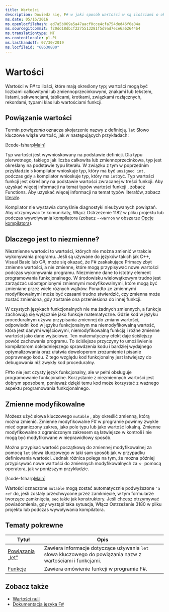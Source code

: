 ```yaml
---
title: Wartości
description: Dowiedz się, F# w jaki sposób wartości w są ilościami o określonym typie.
ms.date: 05/16/2016
ms.openlocfilehash: ed7a5b069a5a47aacf0cce4cfa754ded46f6e84a
ms.sourcegitcommit: f20dd18dbcf2275513281f5d9ad7ece6a62644b4
ms.translationtype: MT
ms.contentlocale: pl-PL
ms.lasthandoff: 07/30/2019
ms.locfileid: "68630800"
---
```

# <a name="values"></a>Wartości

Wartości w F# to ilości, które mają określony typ; wartości mogą być liczbami całkowitymi lub zmiennoprzecinkowymi, znakami lub tekstem, listami, sekwencjami, tablicami, krotkami, związkami rozłącznych, rekordami, typami klas lub wartościami funkcji.

## <a name="binding-a-value"></a>Powiązanie wartości

Termin *powiązania* oznacza skojarzenie nazwy z definicją. `let` Słowo kluczowe wiąże wartość, jak w następujących przykładach:

[!code-fsharp[Main](~/samples/snippets/fsharp/lang-ref-1/snippet601.fs)]

Typ wartości jest wywnioskowany na podstawie definicji. Dla typu pierwotnego, takiego jak liczba całkowita lub zmiennoprzecinkowa, typ jest określany na podstawie typu literału. W związku z tym w poprzednim przykładzie `b` kompilator wnioskuje typ, który ma być `unsigned int`, podczas gdy `a` kompilator wnioskuje typ, który ma `int`być. Typ wartości funkcji jest określany na podstawie wartości zwracanej w treści funkcji. Aby uzyskać więcej informacji na temat typów wartości funkcji [](../functions/index.md), zobacz Functions. Aby uzyskać więcej informacji na temat typów literałów, zobacz [literały](../literals.md).

Kompilator nie wystawia domyślnie diagnostyki nieużywanych powiązań. Aby otrzymywać te komunikaty, Włącz Ostrzeżenie 1182 w pliku projektu lub podczas wywoływania kompilatora (zobacz `--warnon` w obszarze [Opcje kompilatora](../compiler-options.md)).

## <a name="why-immutable"></a>Dlaczego jest to niezmienne?

Niezmienne wartości to wartości, których nie można zmienić w trakcie wykonywania programu. Jeśli są używane do języków takich jak C++, Visual Basic lub C#, może się okazać, że F# zaskakujące Primacy zbyt zmienne wartości, a nie zmienne, które mogą przypisywać nowe wartości podczas wykonywania programu. Niezmienne dane to istotny element programowania funkcjonalnego. W środowisku wielowątkowym trudno jest zarządzać udostępnionymi zmiennymi modyfikowalnymi, które mogą być zmieniane przez wiele różnych wątków. Ponadto ze zmiennymi modyfikowalnymi może być czasami trudno stwierdzić, czy zmienna może zostać zmieniona, gdy zostanie ona przeniesiona do innej funkcji.

W czystych językach funkcjonalnych nie ma żadnych zmiennych, a funkcje zachowują się wyłącznie jako funkcje matematyczne. Gdzie kod w języku proceduralnym używa przypisania zmiennej do zmiany wartości, odpowiedni kod w języku funkcjonalnym ma niemodyfikowalną wartość, która jest danymi wejściowymi, niemodyfikowalną funkcją i różne zmienne wartości jako dane wyjściowe. Ten matematyczny efekt daje ściślejszy powód zachowania programu. To ściślejsze przyczyny to umożliwienie kompilatorom dokładniejszego sprawdzenia kodu i bardziej wydajnego optymalizowania oraz ułatwia deweloperom zrozumienie i pisanie poprawnego kodu. Z tego względu kod funkcjonalny jest łatwiejszy do debugowania niż zwykły kod proceduralny.

F#to nie jest czysty język funkcjonalny, ale w pełni obsługuje programowanie funkcjonalne. Korzystanie z niezmiennych wartości jest dobrym sposobem, ponieważ dzięki temu kod może korzystać z ważnego aspektu programowania funkcjonalnego.

## <a name="mutable-variables"></a>Zmienne modyfikowalne

Możesz użyć słowa kluczowego `mutable` , aby określić zmienną, którą można zmienić. Zmienne modyfikowalne F# w programie powinny zwykle mieć ograniczony zakres, jako pole typu lub jako wartość lokalną. Zmienne modyfikowalne z ograniczonym zakresem są łatwiejsze w kontroli i nie mogą być modyfikowane w nieprawidłowy sposób.

Można przypisać wartość początkową do zmiennej modyfikowalnej za pomocą `let` słowa kluczowego w taki sam sposób jak w przypadku definiowania wartości. Jednak różnica polega na tym, że można później przypisywać nowe wartości do zmiennych modyfikowalnych za `<-` pomocą operatora, jak w poniższym przykładzie.

[!code-fsharp[Main](~/samples/snippets/fsharp/lang-ref-1/snippet602.fs)]

Wartości oznaczone `mutable` mogą zostać automatycznie podwyższone `'a ref` do, jeśli zostały przechwycone przez zamknięcie, w tym formularze tworzące zamknięcia, `seq` takie jak konstruktory. Jeśli chcesz otrzymywać powiadomienia, gdy wystąpi taka sytuacja, Włącz Ostrzeżenie 3180 w pliku projektu lub podczas wywoływania kompilatora.

## <a name="related-topics"></a>Tematy pokrewne

|Tytuł|Opis|
|-----|-----------|
|[Powiązania „let”](../functions/let-bindings.md)|Zawiera informacje dotyczące używania `let` słowa kluczowego do powiązania nazw z wartościami i funkcjami.|
|[Funkcje](../functions/index.md)|Zawiera omówienie funkcji w programie F#.|

## <a name="see-also"></a>Zobacz także

- [Wartości null](null-Values.md)
- [Dokumentacja języka F#](../index.md)
